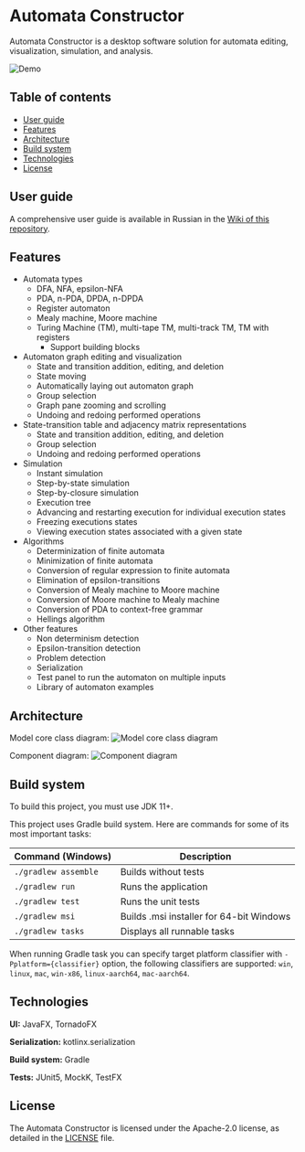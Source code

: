 # Automata Constructor

Automata Constructor is a desktop software solution for automata editing, visualization, simulation, and analysis.

![Demo](demo.gif)

## Table of contents

* [User guide](#user-guide)
* [Features](#features)
* [Architecture](#architecture)
* [Build system](#build-system)
* [Technologies](#technologies)
* [License](#license)

## User guide

A comprehensive user guide is available in Russian in the [Wiki of this repository](https://github.com/spbu-se/KotlinAutomataConstructor/wiki/%D0%91%D1%8B%D1%81%D1%82%D1%80%D1%8B%D0%B9-%D1%81%D1%82%D0%B0%D1%80%D1%82).

## Features

* Automata types
  - DFA, NFA, epsilon-NFA
  - PDA, n-PDA, DPDA, n-DPDA
  - Register automaton
  - Mealy machine, Moore machine
  - Turing Machine (TM), multi-tape TM, multi-track TM, TM with registers
    - Support building blocks
* Automaton graph editing and visualization
  - State and transition addition, editing, and deletion
  - State moving
  - Automatically laying out automaton graph
  - Group selection
  - Graph pane zooming and scrolling
  - Undoing and redoing performed operations
* State-transition table and adjacency matrix representations
  - State and transition addition, editing, and deletion
  - Group selection
  - Undoing and redoing performed operations
* Simulation
  - Instant simulation
  - Step-by-state simulation
  - Step-by-closure simulation
  - Execution tree
  - Advancing and restarting execution for individual execution states
  - Freezing executions states
  - Viewing execution states associated with a given state
* Algorithms
  - Determinization of finite automata
  - Minimization of finite automata
  - Conversion of regular expression to finite automata
  - Elimination of epsilon-transitions
  - Conversion of Mealy machine to Moore machine
  - Conversion of Moore machine to Mealy machine
  - Conversion of PDA to context-free grammar
  - Hellings algorithm
* Other features
  - Non determinism detection
  - Epsilon-transition detection
  - Problem detection
  - Serialization
  - Test panel to run the automaton on multiple inputs
  - Library of automaton examples

## Architecture

Model core class diagram:
![Model core class diagram](model-core-class-diagram.svg)

Component diagram:
![Component diagram](component-diagram.svg)

## Build system

To build this project, you must use JDK 11+.

This project uses Gradle build system. Here are commands for some of its most important tasks:

| Command (Windows)    | Description                              |
|----------------------|------------------------------------------|
| `./gradlew assemble` | Builds without tests                     |
| `./gradlew run`      | Runs the application                     |
| `./gradlew test`     | Runs the unit tests                      |
| `./gradlew msi`      | Builds .msi installer for 64-bit Windows |
| `./gradlew tasks`    | Displays all runnable tasks              |

When running Gradle task you can specify target platform classifier with `-Pplatform={classifier}` option,
the following classifiers are supported: `win`, `linux`, `mac`, `win-x86`, `linux-aarch64`, `mac-aarch64`.

## Technologies

**UI:** JavaFX, TornadoFX

**Serialization:** kotlinx.serialization

**Build system:** Gradle

**Tests:** JUnit5, MockK, TestFX

## License

The Automata Constructor is licensed under the Apache-2.0 license, as detailed in the [LICENSE](LICENSE) file.
